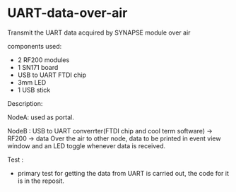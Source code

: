 # UART-data-over-air
Transmit the UART data acquired by SYNAPSE module over air

components used:
  - 2 RF200 modules
  - 1 SN171 board
  - USB to UART FTDI chip 
  - 3mm LED
  - 1 USB stick
  
Description:

NodeA:
used as portal.

NodeB :
USB to UART converrter(FTDI chip and cool term software) -> RF200 -> data Over the air to other node, data to be printed in event view window and an LED toggle whenever data is received.  

Test :
- primary test for getting the data from UART is carried out, the code for it is in the reposit.
